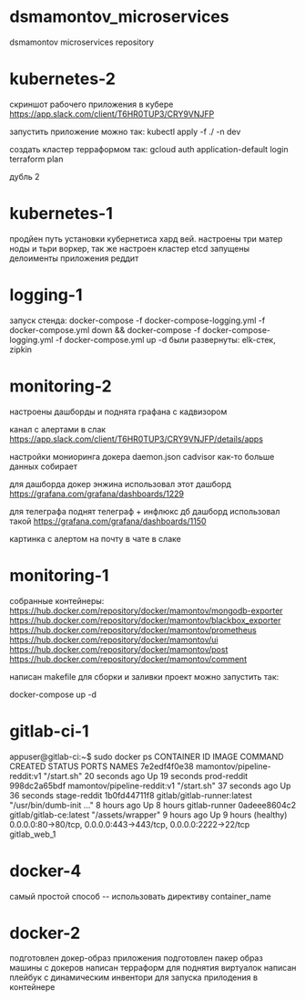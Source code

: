 # dsmamontov_microservices
dsmamontov microservices repository

# kubernetes-2
скриншот рабочего приложения в кубере
https://app.slack.com/client/T6HR0TUP3/CRY9VNJFP

запустить приложение можно так:
kubectl apply -f ./ -n dev

создать кластер терраформом так:
 gcloud auth application-default login
 terraform plan

дубль 2

# kubernetes-1

продйен путь установки кубернетиса хард вей.
настроены три матер ноды и тьри воркер, так же настроен кластер etcd
запущены делоименты приложения реддит

# logging-1

запуск стенда: docker-compose -f docker-compose-logging.yml -f docker-compose.yml down && docker-compose -f docker-compose-logging.yml -f docker-compose.yml up -d
были развернуты: elk-стек, zipkin

# monitoring-2

настроены дашборды и поднята графана с кадвизором

канал с алертами в слак
https://app.slack.com/client/T6HR0TUP3/CRY9VNJFP/details/apps

настройки мониоринга докера daemon.json
cadvisor как-то больше данных собирает

для дашборда докер энжина использовал этот дашборд https://grafana.com/grafana/dashboards/1229

для телеграфа поднят телеграф + инфлюкс дб
дашборд использовал такой https://grafana.com/grafana/dashboards/1150

картинка с алертом на почту в чате в слаке

# monitoring-1

собранные контейнеры:
https://hub.docker.com/repository/docker/mamontov/mongodb-exporter
https://hub.docker.com/repository/docker/mamontov/blackbox_exporter
https://hub.docker.com/repository/docker/mamontov/prometheus
https://hub.docker.com/repository/docker/mamontov/ui
https://hub.docker.com/repository/docker/mamontov/post
https://hub.docker.com/repository/docker/mamontov/comment

написан makefile для сборки и заливки
проект можно запустить так:

docker-compose up -d

# gitlab-ci-1

appuser@gitlab-ci:~$ sudo docker ps
CONTAINER ID        IMAGE                         COMMAND                  CREATED             STATUS                 PORTS                                                            NAMES
7e2edf4f0e38        mamontov/pipeline-reddit:v1   "/start.sh"              20 seconds ago      Up 19 seconds                                                                           prod-reddit
998dc2a65bdf        mamontov/pipeline-reddit:v1   "/start.sh"              37 seconds ago      Up 36 seconds                                                                           stage-reddit
1b0fd44711f8        gitlab/gitlab-runner:latest   "/usr/bin/dumb-init …"   8 hours ago         Up 8 hours                                                                              gitlab-runner
0adeee8604c2        gitlab/gitlab-ce:latest       "/assets/wrapper"        9 hours ago         Up 9 hours (healthy)   0.0.0.0:80->80/tcp, 0.0.0.0:443->443/tcp, 0.0.0.0:2222->22/tcp   gitlab_web_1


# docker-4

самый простой способ -- использовать директиву container_name


# docker-2

подготовлен докер-образ приложения
подготовлен пакер образ машины с докеров
написан терраформ для поднятия виртуалок
написан плейбук с динамическим инвентори для запуска прилодения в контейнере
